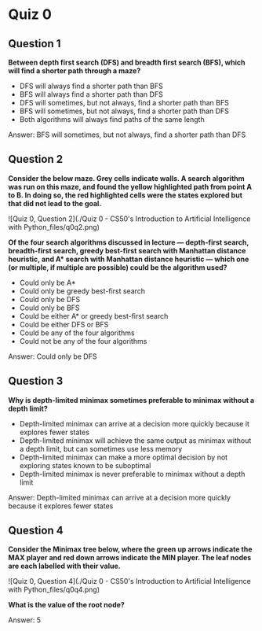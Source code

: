 Quiz 0
============================================================

Question 1
--------------------------------------------------------------------

**Between depth first search (DFS) and breadth first search (BFS), which will find a shorter path through a maze?**

*   DFS will always find a shorter path than BFS
*   BFS will always find a shorter path than DFS
*   DFS will sometimes, but not always, find a shorter path than BFS
*   BFS will sometimes, but not always, find a shorter path than DFS
*   Both algorithms will always find paths of the same length

Answer: BFS will sometimes, but not always, find a shorter path than DFS

Question 2
--------------------------------------------------------------------

**Consider the below maze. Grey cells indicate walls. A search algorithm was run on this maze, and found the yellow highlighted path from point A to B. In doing so, the red highlighted cells were the states explored but that did not lead to the goal.**

![Quiz 0, Question 2](./Quiz 0 - CS50's Introduction to Artificial Intelligence with Python_files/q0q2.png)

**Of the four search algorithms discussed in lecture — depth-first search, breadth-first search, greedy best-first search with Manhattan distance heuristic, and A\* search with Manhattan distance heuristic — which one (or multiple, if multiple are possible) could be the algorithm used?**

*   Could only be A\*
*   Could only be greedy best-first search
*   Could only be DFS
*   Could only be BFS
*   Could be either A\* or greedy best-first search
*   Could be either DFS or BFS
*   Could be any of the four algorithms
*   Could not be any of the four algorithms

Answer: Could only be DFS

Question 3
--------------------------------------------------------------------

**Why is depth-limited minimax sometimes preferable to minimax without a depth limit?**

*   Depth-limited minimax can arrive at a decision more quickly because it explores fewer states
*   Depth-limited minimax will achieve the same output as minimax without a depth limit, but can sometimes use less memory
*   Depth-limited minimax can make a more optimal decision by not exploring states known to be suboptimal
*   Depth-limited minimax is never preferable to minimax without a depth limit

Answer: Depth-limited minimax can arrive at a decision more quickly because it explores fewer states

Question 4
--------------------------------------------------------------------

**Consider the Minimax tree below, where the green up arrows indicate the MAX player and red down arrows indicate the MIN player. The leaf nodes are each labelled with their value.**

![Quiz 0, Question 4](./Quiz 0 - CS50's Introduction to Artificial Intelligence with Python_files/q0q4.png)

**What is the value of the root node?**

Answer: 5
